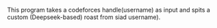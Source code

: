 This program takes a codeforces handle(username) as input and spits a custom (Deepseek-based) roast from siad username).
